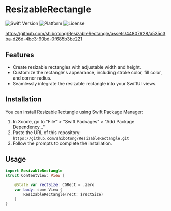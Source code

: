 # ResizableRectangle

![Swift Version](https://img.shields.io/badge/Swift-5.0-orange.svg)
![Platform](https://img.shields.io/badge/platform-iOS%20%7C%20macOS)
![License](https://img.shields.io/badge/license-MIT-green.svg)


https://github.com/shibotong/ResizableRectangle/assets/44807628/a535c3ba-d26d-4bc3-90bd-0f685b3be221


## Features

- Create resizable rectangles with adjustable width and height.
- Customize the rectangle's appearance, including stroke color, fill color, and corner radius.
- Seamlessly integrate the resizable rectangle into your SwiftUI views.

## Installation

You can install ResizableRectangle using Swift Package Manager:

1. In Xcode, go to "File" > "Swift Packages" > "Add Package Dependency..."
2. Paste the URL of this repository: `https://github.com/shibotong/ResizableRectangle.git`
3. Follow the prompts to complete the installation.

## Usage

```swift
import ResizableRectangle
struct ContentView: View {

    @State var rectSize: CGRect = .zero
    var body: some View {
        ResizableRectangle(rect: $rectSize)
    }
}
```
